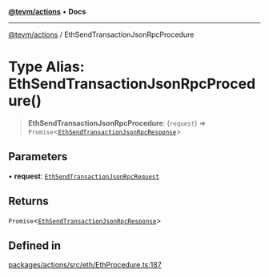 [**@tevm/actions**](../README.md) • **Docs**

***

[@tevm/actions](../globals.md) / EthSendTransactionJsonRpcProcedure

# Type Alias: EthSendTransactionJsonRpcProcedure()

> **EthSendTransactionJsonRpcProcedure**: (`request`) => `Promise`\<[`EthSendTransactionJsonRpcResponse`](EthSendTransactionJsonRpcResponse.md)\>

## Parameters

• **request**: [`EthSendTransactionJsonRpcRequest`](EthSendTransactionJsonRpcRequest.md)

## Returns

`Promise`\<[`EthSendTransactionJsonRpcResponse`](EthSendTransactionJsonRpcResponse.md)\>

## Defined in

[packages/actions/src/eth/EthProcedure.ts:187](https://github.com/evmts/tevm-monorepo/blob/main/packages/actions/src/eth/EthProcedure.ts#L187)
